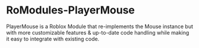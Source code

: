 # RoModules-PlayerMouse
PlayerMouse is a Roblox Module that re-implements the Mouse instance but with more customizable features &amp; up-to-date code handling while making it easy to integrate with existing code.
